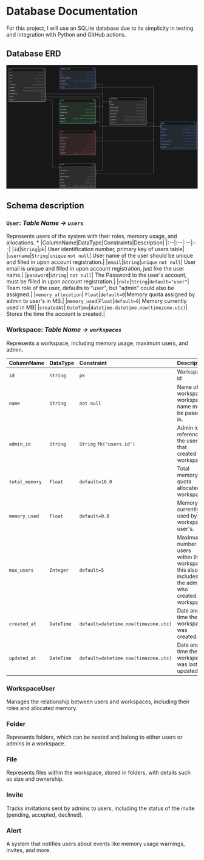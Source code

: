 # Database Documentation

For this project, I will use an SQLite database due to its simplicity in testing and integration with Python and GitHub actions.

## Database ERD
![db_erd](../../images/db_schema.png)

## Schema description
### `User`: *Table Name -> `users`*
Represents users of the system with their roles, memory usage, and allocations.
*
|ColumnName|DataType|Constraints|Description|
|:--|:--|:--|:--|
|`id`|`String`|`pk`| User identification number, primary key of users table|
|`username`|`String`|`unique` `not null`| User name of the user should be unique and filled in upon account registration.|
|`email`|`String`|`unique` `not null`| User email is unique and filled in upon account registration, just like the user name.|
|`password`|`String`| `not null`| The Password to the user's account, must be filled in upon account registration.|
|`role`|`String`|`default="user"`| Team role of the user, defaults to "user", but "admin" could also be assigned.|
|`memory_allocation`| `Float`|`default=0`|Memory quota assigned by admin to user's in MB.|
|`memory_used`|`Float`|`default=0`| Memory currently used in MB|
|`createdAt`| `DateTime`|`datetime.datetime.now(timezone.utc)`| Stores the time the account is created.|
### Workspace:  *Table Name -> `workspaces`*
Represents a workspace, including memory usage, maximum users, and admin.

|ColumnName|DataType|Constraint|Description|
|:--|:--|:--|:--|
|`id`|`String`|`pk`|Workspace id|
|`name`|`String`|`not null`|Name of workspace, workspace name must be passed in.|
|`admin_id`|`String`|`String` `fk('users.id')`|Admin id, referencing the user id that created the workspace.|
|`total_memory`|`Float`|`default=10.0`|Total memory quota allocated to workspace.|
|`memory_used`|`Float`|`default=0.0`|Memory currently used by the workspace user's.|
|`max_users`|`Integer`|`default=5`|Maximum number of users within the workspace, this also includes the admin who created the workspace.|
|`created_at`|`DateTime`|`default=datetime.now(timezone.utc)`|Date and time the workspace was created.|
|`updated_at`|`DateTime`|`default=datetime.now(timezone.utc)`|Date and time the workspace was last updated.|

### WorkspaceUser
Manages the relationship between users and workspaces, including their roles and allocated memory.

### Folder
Represents folders, which can be nested and belong to either users or admins in a workspace.

### File
Represents files within the workspace, stored in folders, with details such as size and ownership.

### Invite
Tracks invitations sent by admins to users, including the status of the invite (pending, accepted, declined).

### Alert
A system that notifies users about events like memory usage warnings, invites, and more.
